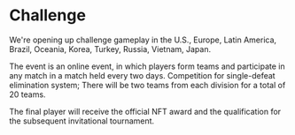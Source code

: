 # Challenge

We're opening up challenge gameplay in the U.S., Europe, Latin America, Brazil, Oceania, Korea, Turkey, Russia, Vietnam, Japan.

The event is an online event, in which players form teams and participate in any match in a match held every two days. Competition for single-defeat elimination system; There will be two teams from each division for a total of 20 teams.

The final player will receive the official NFT award and the qualification for the subsequent invitational tournament.
